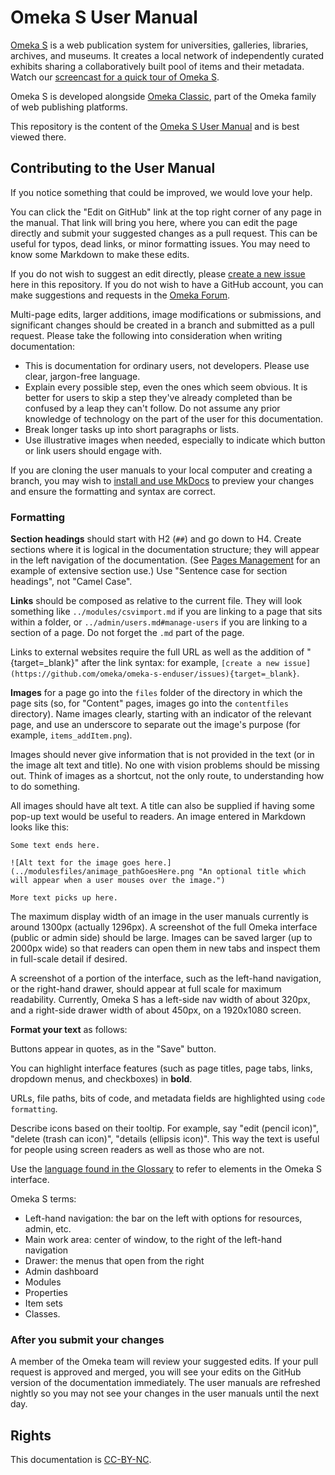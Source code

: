 # Omeka S User Manual

[Omeka S](https://omeka.org/s/) is a web publication system for universities, galleries, libraries, archives, and museums. It creates a local network of independently curated exhibits sharing a collaboratively built pool of items and their metadata. Watch our [screencast for a quick tour of Omeka S](https://vimeo.com/241702586).

Omeka S is developed alongside [Omeka Classic](http://www.omeka.org), part of the Omeka family of web publishing platforms. 

This repository is the content of the [Omeka S User Manual](http://omeka.org/s/docs/user-manual/) and is best viewed there.

## Contributing to the User Manual

If you notice something that could be improved, we would love your help. 

You can click the "Edit on GitHub" link at the top right corner of any page in the manual. That link will bring you here, where you can edit the page directly and submit your suggested changes as a pull request. This can be useful for typos, dead links, or minor formatting issues. You may need to know some Markdown to make these edits. 

If you do not wish to suggest an edit directly, please [create a new issue](https://github.com/omeka/omeka-s-enduser/issues) here in this repository. If you do not wish to have a GitHub account, you can make suggestions and requests in the [Omeka Forum](https://forum.omeka.org/).

Multi-page edits, larger additions, image modifications or submissions, and significant changes should be created in a branch and submitted as a pull request. Please take the following into consideration when writing documentation:

- This is documentation for ordinary users, not developers. Please use clear, jargon-free language. 
- Explain every possible step, even the ones which seem obvious. It is better for users to skip a step they've already completed than be confused by a leap they can't follow. Do not assume any prior knowledge of technology on the part of the user for this documentation.
- Break longer tasks up into short paragraphs or lists.
- Use illustrative images when needed, especially to indicate which button or link users should engage with.

If you are cloning the user manuals to your local computer and creating a branch, you may wish to [install and use MkDocs](https://www.mkdocs.org/#installation) to preview your changes and ensure the formatting and syntax are correct.

### Formatting 

**Section headings** should start with H2 (`##`) and go down to H4. Create sections where it is logical in the documentation structure; they will appear in the left navigation of the documentation. (See [Pages Management](http://omeka.org/s/docs/user-manual/sites/site_pages/) for an example of extensive section use.) Use "Sentence case for section headings", not "Camel Case".
  
**Links** should be composed as relative to the current file. They will look something like `../modules/csvimport.md` if you are linking to a page that sits within a folder, or `../admin/users.md#manage-users` if you are linking to a section of a page. Do not forget the `.md` part of the page.
 
Links to external websites require the full URL as well as the addition of "{target=_blank}" after the link syntax: for example, `[create a new issue](https://github.com/omeka/omeka-s-enduser/issues){target=_blank}`.

**Images** for a page go into the `files` folder of the directory in which the page sits (so, for "Content" pages, images go into the `contentfiles` directory). Name images clearly, starting with an indicator of the relevant page, and use an underscore to separate out the image's purpose (for example, `items_addItem.png`).

Images should never give information that is not provided in the text (or in the image alt text and title). No one with vision problems should be missing out. Think of images as a shortcut, not the only route, to understanding how to do something. 

All images should have alt text. A title can also be supplied if having some pop-up text would be useful to readers. An image entered in Markdown looks like this:

```
Some text ends here.

![Alt text for the image goes here.](../modulesfiles/animage_pathGoesHere.png "An optional title which will appear when a user mouses over the image.")

More text picks up here.
```

The maximum display width of an image in the user manuals currently is around 1300px (actually 1296px). A screenshot of the full Omeka interface (public or admin side) should be large. Images can be saved larger (up to 2000px wide) so that readers can open them in new tabs and inspect them in full-scale detail if desired. 

A screenshot of a portion of the interface, such as the left-hand navigation, or the right-hand drawer, should appear at full scale for maximum readability. Currently, Omeka S has a left-side nav width of about 320px, and a right-side drawer width of about 450px, on a 1920x1080 screen.

**Format your text** as follows: 

Buttons appear in quotes, as in the "Save" button. 

You can highlight interface features (such as page titles, page tabs, links, dropdown menus, and checkboxes) in **bold**. 

URLs, file paths, bits of code, and metadata fields are highlighted using `code formatting`. 

Describe icons based on their tooltip. For example, say "edit (pencil icon)", "delete (trash can icon)", "details (ellipsis icon)". This way the text is useful for people using screen readers as well as those who are not.

Use the [language found in the Glossary](https://omeka.org/s/docs/user-manual/glossary/) to refer to elements in the Omeka S interface.

Omeka S terms:
- Left-hand navigation: the bar on the left with options for resources, admin, etc.
- Main work area: center of window, to the right of the left-hand navigation
- Drawer: the menus that open from the right
- Admin dashboard
- Modules
- Properties
- Item sets
- Classes.

### After you submit your changes

A member of the Omeka team will review your suggested edits. If your pull request is approved and merged, you will see your edits on the GitHub version of the documentation immediately. The user manuals are refreshed nightly so you may not see your changes in the user manuals until the next day.

## Rights

This documentation is [CC-BY-NC](https://creativecommons.org/licenses/by-nc/4.0/).
